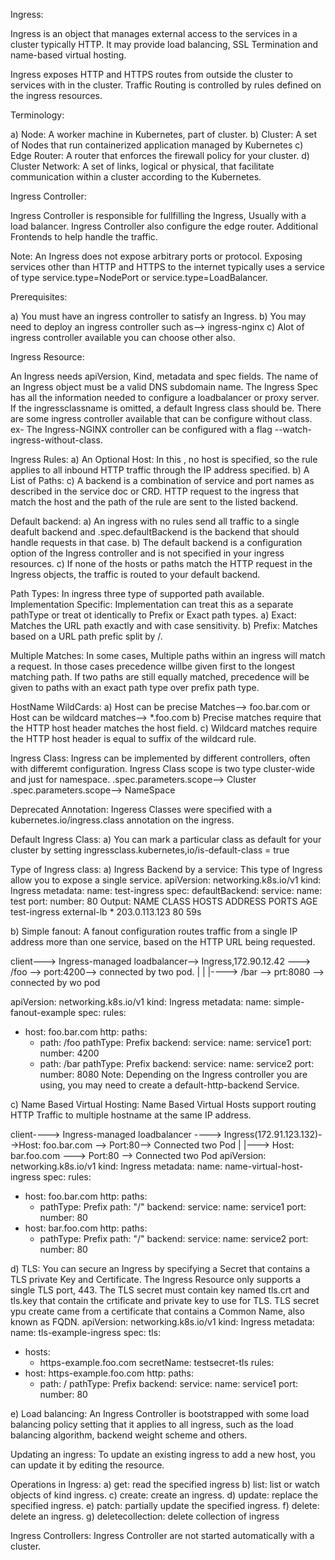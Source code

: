 Ingress:

Ingress is an object that manages external access to the services in a cluster typically HTTP.
It may provide load balancing, SSL Termination and name-based virtual hosting.

Ingress exposes HTTP and HTTPS routes from outside the cluster to services with in the cluster.
Traffic Routing is controlled by rules defined on the ingress resources.

Terminology:

a) Node: A worker machine in Kubernetes, part of cluster.
b) Cluster: A set of Nodes that run containerized application managed by Kubernetes
c) Edge Router: A router that enforces the firewall policy for your cluster.
d) Cluster Network: A set of links, logical or physical, that facilitate communication within a cluster according to the Kubernetes.

Ingress Controller:

Ingress Controller is responsible for fullfilling the Ingress, Usually with a load balancer.
Ingress Controller also configure the edge router.
Additional Frontends to help handle the traffic.

Note: An Ingress does not expose arbitrary ports or protocol. Exposing services other than HTTP and HTTPS to the internet typically uses a service of type
service.type=NodePort or service.type=LoadBalancer.

Prerequisites:

a) You must have an ingress controller to satisfy an Ingress.
b) You may need to deploy an ingress controller such as--> ingress-nginx
c) Alot of ingress controller available you can choose other also.

Ingress Resource:

An Ingress needs apiVersion, Kind, metadata and spec fields.
The name of an Ingress object must be a valid DNS subdomain name.
The Ingress Spec has all the information needed to configure a loadbalancer or proxy server.
If the ingressclassname is omitted, a default Ingress class should be.
There are some ingress controller available that can be configure without class.
ex- The Ingress-NGINX controller can be configured with a flag --watch-ingress-without-class.

Ingress Rules:
a) An Optional Host: In this , no host is specified, so the rule applies to all inbound HTTP traffic through the IP address specified.
b) A List of Paths:
c) A backend is a combination of service and port names as described in the service doc or CRD.
   HTTP request to the ingress that match the host and the path of the rule are sent to the listed backend.
   
Default backend:
a) An ingress with no rules send all traffic to a single deafult backend and 
   .spec.defaultBackend is the backend that should handle requests in that case.
b) The default backend is a configuration option of the Ingress controller and is not specified in your ingress resources.
c) If none of the hosts or paths match the HTTP request in the Ingress objects,
    the traffic is routed to your default backend.   
   
Path Types:
In ingress three type of supported path available.
Implementation Specific: Implementation can treat this as a separate pathType or treat ot identically to Prefix or Exact path types.
a) Exact: Matches the URL path exactly and with case sensitivity.
b) Prefix: Matches based on a URL path prefic split by /.

Multiple Matches:
In some cases, Multiple paths within an ingress will match a request. In those cases precedence willbe given first to the longest matching path.
If two paths are still equally matched, precedence will be given to paths with an exact path type over prefix path type.

HostName WildCards:
a) Host can be precise Matches--> foo.bar.com or Host can be wildcard matches--> *.foo.com
b) Precise matches require that the HTTP host header matches the host field.
c) Wildcard matches require the HTTP host header is equal to suffix of the wildcard rule.


Ingress Class:
Ingress can be implemented by different controllers, often with differemt configuration.
Ingress Class scope is two type cluster-wide and just for namespace.
.spec.parameters.scope--> Cluster
.spec.parameters.scope--> NameSpace

Deprecated Annotation:
Ingeress Classes were specified with a kubernetes.io/ingress.class annotation on the ingress.

Default Ingress Class:
a) You can mark a particular class as default for your cluster by setting
ingressclass.kubernetes,io/is-default-class = true

Type of Ingress class:
a) Ingress Backend by a service:
This type of Ingress allow you to expose a single service.
apiVersion: networking.k8s.io/v1
kind: Ingress
metadata:
  name: test-ingress
spec:
  defaultBackend:
    service:
      name: test
      port:
        number: 80
Output:
NAME           CLASS         HOSTS   ADDRESS         PORTS   AGE
test-ingress   external-lb   *       203.0.113.123   80      59s

b) Simple fanout:
A fanout configuration routes traffic from a single IP address more than one service, based on the HTTP URL being requested.


client---> Ingress-managed loadbalancer--> Ingress,172.90.12.42 ---> /foo --> port:4200--> connected by two pod.
                                                       |
													   |
													   |----> /bar --> prt:8080 --> connected by wo pod
													   
apiVersion: networking.k8s.io/v1
kind: Ingress
metadata:
  name: simple-fanout-example
spec:
  rules:
  - host: foo.bar.com
    http:
      paths:
      - path: /foo
        pathType: Prefix
        backend:
          service:
            name: service1
            port:
              number: 4200
      - path: /bar
        pathType: Prefix
        backend:
          service:
            name: service2
            port:
              number: 8080
Note: Depending on the Ingress controller you are using, you may need to create a default-http-backend Service.


c) Name Based Virtual Hosting:
Name Based Virtual Hosts support routing HTTP Traffic to multiple hostname at the same IP address.

client----> Ingress-managed loadbalancer ----> Ingress(172.91.123.132)-->Host: foo.bar.com --> Port:80--> Connected two Pod
                                                      |
                                                      |---> Host: bar.foo.com --->	Port:80 --> Connected two Pod
apiVersion: networking.k8s.io/v1
kind: Ingress
metadata:
  name: name-virtual-host-ingress
spec:
  rules:
  - host: foo.bar.com
    http:
      paths:
      - pathType: Prefix
        path: "/"
        backend:
          service:
            name: service1
            port:
              number: 80
  - host: bar.foo.com
    http:
      paths:
      - pathType: Prefix
        path: "/"
        backend:
          service:
            name: service2
            port:
              number: 80
			 
			 
d) TLS:
You can secure an Ingress by specifying a Secret that contains a TLS private Key and Certificate.
The Ingress Resource only supports a single TLS port, 443.
The TLS secret must contain key named tls.crt and tls.key that contain the crtificate and private key to use for TLS.
TLS secret ypu create came from a certificate that contains a Common Name, also known as FQDN.
apiVersion: networking.k8s.io/v1
kind: Ingress
metadata:
  name: tls-example-ingress
spec:
  tls:
  - hosts:
      - https-example.foo.com
    secretName: testsecret-tls
  rules:
  - host: https-example.foo.com
    http:
      paths:
      - path: /
        pathType: Prefix
        backend:
          service:
            name: service1
            port:
              number: 80
			  
e) Load balancing:
An Ingress Controller is bootstrapped with some load balancing policy setting that it applies to all ingress, such as the load balancing algorithm, backend weight scheme and others.


Updating an ingress:
To update an existing ingress to add a new host, you can update it by editing the resource.
		  
		  
Operations in Ingress:
a) get: read the specified ingress
b) list: list or watch objects of kind ingress.
c) create: create an ingress.
d) update: replace the specified ingress.
e) patch: partially update the specified ingress.
f) delete: delete an ingress.
g) deletecollection: delete collection of ingress

			  
Ingress Controllers:
Ingress Controller are not started automatically with a cluster.
